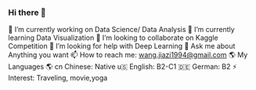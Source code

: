 ### Hi there 👋


🔭 I’m currently working on Data Science/ Data Analysis
🌱 I’m currently learning Data Visualization
👯 I’m looking to collaborate on Kaggle Competition
🤔 I’m looking for help with Deep Learning
💬 Ask me about Anything you want
📫 How to reach me: wang.jiazi1994@gmail.com
🌎 My Languages 🌎
cn Chinese: Native
u🇸 English: B2-C1
🇩🇪 German: B2
⚡ Interest: Traveling, movie,yoga
